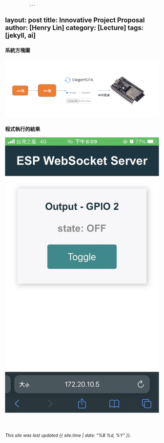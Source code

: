                ---
layout: post
title: Innovative Project Proposal
author: [Henry Lin]
category: [Lecture]
tags: [jekyll, ai]
---



### 系統方塊圖
![](https://raw.githubusercontent.com/Henry911222/MCU-project/main/images/1.drawio.png)
### 程式執行的結果
![](https://raw.githubusercontent.com/Henry911222/MCU-project/main/images/343922685_1382662665904531_1255439180559653735_n.jpg)

<br>
<br>

*This site was last updated {{ site.time | date: "%B %d, %Y" }}.*



